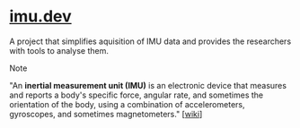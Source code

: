# [imu.dev](imu.dev)

A project that simplifies aquisition of IMU data and provides the researchers with tools to analyse them.

> [!NOTE]
> "An **inertial measurement unit (IMU)** is an electronic device that measures and reports a body's specific force, angular rate, and sometimes the orientation of the body, using a combination of accelerometers, gyroscopes, and sometimes magnetometers." [[wiki](https://en.wikipedia.org/wiki/Inertial_measurement_unit)]
